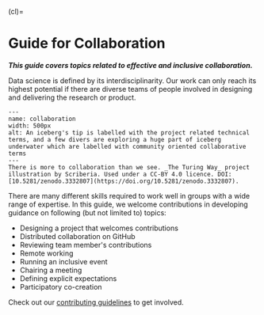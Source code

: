(cl)=
# Guide for Collaboration

***This guide covers topics related to effective and inclusive collaboration.***

Data science is defined by its interdisciplinarity.
Our work can only reach its highest potential if there are diverse teams of people involved in designing and delivering the research or product.

```{figure} ../figures/collaboration.*
---
name: collaboration
width: 500px
alt: An iceberg's tip is labelled with the project related technical terms, and a few divers are exploring a huge part of iceberg underwater which are labelled with community oriented collaborative terms
---
There is more to collaboration than we see. _The Turing Way_ project illustration by Scriberia. Used under a CC-BY 4.0 licence. DOI: [10.5281/zenodo.3332807](https://doi.org/10.5281/zenodo.3332807).
```

There are many different skills required to work well in groups with a wide range of expertise.
In this guide, we welcome contributions in developing guidance on following (but not limited to) topics:

* Designing a project that welcomes contributions
* Distributed collaboration on GitHub
* Reviewing team member's contributions
* Remote working
* Running an inclusive event
* Chairing a meeting
* Defining explicit expectations
* Participatory co-creation

Check out our [contributing guidelines](https://github.com/alan-turing-institute/the-turing-way/blob/main/CONTRIBUTING.md) to get involved.
